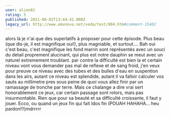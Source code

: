 ```yaml
---
user: alien81
rating: 5
published: 2011-08-02T13:44:41.000Z
legacy_url: http://www.emunova.net/veda/test/884.htm#comment-15402
---
```

alors là je n'ai que des superlatifs à proposer pour cette épisode. Plus beau (que dis-je, il est magnifique oui!), plus magniable, et surtout.... Bah oui c'est beau, c'est magnifique les fond marrin sont représentés avec un souci du detail proprement alucinant, qui plus est notre dauphin se meut avec un naturel extremement troublant. par contre la difficulté est bien la et certain niveau vont vous demander pas mal de reflexe et de sang froid, j'en veux pour preuve ce niveau avec des tubes et des bulles d'eau en suspention dans les airs, autant ce niveau est splendide, autant il va falloir calculer vos sauts au millimetre pres sous peine de quoi vous allez finir par un ramassage de tronche par terre. Mais ce chalange a dire vrai sert honorablement ce jeux, car certain passage sont rotors, mais pas insurmontable. Rien que pour sa beauté et sa difficulté croissante, il faut y jouer. Ecco, ou quand un jeux fin qui fait ldos fin (POUAH HAHAHA... heu pardon!!!)mdrrrrr